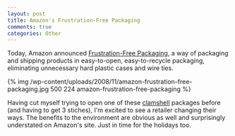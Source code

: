 ```yaml
--- 
layout: post
title: Amazon's Frustration-Free Packaging
comments: true
categories: Other
---
```

Today, Amazon announced <a href="http://www.amazon.com/gp/help/customer/display.html?nodeId=200285450">Frustration-Free Packaging</a>, a way of packaging and shipping products in easy-to-open, easy-to-recycle packaging, eliminating unnecessary hard plastic cases and wire ties.

{% img /wp-content/uploads/2008/11/amazon-frustration-free-packaging.jpg 500 224 amazon-frustration-free-packaging %}

Having cut myself trying to open one of these <a href="http://en.wikipedia.org/wiki/Blister_pack#Consumer_goods">clamshell</a> packages before (and having to get 3 stiches), I'm excited to see a retailer changing their ways.  The benefits to the environment are obvious as well and surprisingly understated on Amazon's site.  Just in time for the holidays too.
